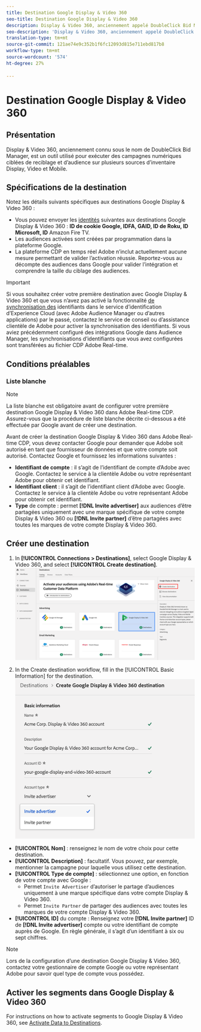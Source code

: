 ```yaml
---
title: Destination Google Display & Video 360
seo-title: Destination Google Display & Video 360
description: Display & Video 360, anciennement appelé DoubleClick Bid Manager, est un outil utilisé pour exécuter le reciblage et des campagnes digitales ciblées dans des sources d’inventaire Display, Video et Mobile.
seo-description: 'Display & Video 360, anciennement appelé DoubleClick Bid Manager, est un outil utilisé pour exécuter le reciblage et des campagnes digitales ciblées dans des sources d’inventaire Display, Video et Mobile. '
translation-type: tm+mt
source-git-commit: 121ae74e9c352b1f6fc12093d815e711ebd817b8
workflow-type: tm+mt
source-wordcount: '574'
ht-degree: 27%

---
```



# Destination Google Display &amp; Video 360

## Présentation

Display &amp; Video 360, anciennement connu sous le nom de DoubleClick Bid Manager, est un outil utilisé pour exécuter des campagnes numériques ciblées de reciblage et d’audience sur plusieurs sources d’inventaire Display, Video et Mobile.

## Spécifications de la destination

Notez les détails suivants spécifiques aux destinations Google Display &amp; Video 360 :

* Vous pouvez envoyer les [identités](../../identity-service/namespaces.md) suivantes aux destinations Google Display &amp; Video 360 : **ID de cookie Google, IDFA, GAID, ID de Roku, ID Microsoft, ID** Amazon Fire TV.
* Les audiences activées sont créées par programmation dans la plateforme Google.
* La plateforme CDP en temps réel Adobe n’inclut actuellement aucune mesure permettant de valider l’activation réussie. Reportez-vous au décompte des audiences dans Google pour valider l’intégration et comprendre la taille du ciblage des audiences.

>[!IMPORTANT]
>
>Si vous souhaitez créer votre première destination avec Google Display &amp; Video 360 et que vous n’avez pas activé la fonctionnalité [de synchronisation des](https://docs.adobe.com/content/help/en/id-service/using/id-service-api/methods/idsync.html) identifiants dans le service d’identification d’Experience Cloud (avec Adobe Audience Manager ou d’autres applications) par le passé, contactez le service de conseil ou d’assistance clientèle de Adobe pour activer la synchronisation des identifiants. Si vous aviez précédemment configuré des intégrations Google dans Audience Manager, les synchronisations d’identifiants que vous avez configurées sont transférées au fichier CDP Adobe Real-time.

## Conditions préalables

### Liste blanche

>[!NOTE]
>
>La liste blanche est obligatoire avant de configurer votre première destination Google Display &amp; Video 360 dans Adobe Real-time CDP. Assurez-vous que la procédure de liste blanche décrite ci-dessous a été effectuée par Google avant de créer une destination.

Avant de créer la destination Google Display &amp; Video 360 dans Adobe Real-time CDP, vous devez contacter Google pour demander que Adobe soit autorisé en tant que fournisseur de données et que votre compte soit autorisé. Contactez Google et fournissez les informations suivantes :

* **Identifiant de compte** : il s’agit de l’identifiant de compte d’Adobe avec Google. Contactez le service à la clientèle Adobe ou votre représentant Adobe pour obtenir cet identifiant.
* **Identifiant client** : il s’agit de l’identifiant client d’Adobe avec Google. Contactez le service à la clientèle Adobe ou votre représentant Adobe pour obtenir cet identifiant.
* **Type** de compte : permet **[!DNL Invite advertiser]** aux audiences d’être partagées uniquement avec une marque spécifique de votre compte Display &amp; Video 360 ou **[!DNL Invite partner]** d’être partagées avec toutes les marques de votre compte Display &amp; Video 360.

## Créer une destination

1. In **[!UICONTROL Connections > Destinations]**, select Google Display &amp; Video 360, and select **[!UICONTROL Create destination]**.
   ![Connecter la destination Google Display &amp; Video 360](/help/rtcdp/destinations/assets/google-dv360-destination.png)

2. In the Create destination workflow, fill in the [!UICONTROL Basic Information] for the destination. <br>
   ![Informations de base Google Display &amp; Video 360](/help/rtcdp/destinations/assets/google-dv360-basic-information.png)
* **[!UICONTROL Nom]** : renseignez le nom de votre choix pour cette destination.
* **[!UICONTROL Description]** : facultatif. Vous pouvez, par exemple, mentionner la campagne pour laquelle vous utilisez cette destination.
* **[!UICONTROL Type de compte]** : sélectionnez une option, en fonction de votre compte avec Google :
   * Permet `Invite Advertiser` d’autoriser le partage d’audiences uniquement à une marque spécifique dans votre compte Display &amp; Video 360.
   * Permet `Invite Partner` de partager des audiences avec toutes les marques de votre compte Display &amp; Video 360.
* **[!UICONTROL ID]** du compte : Renseignez votre **[!DNL Invite partner]** ID de **[!DNL Invite advertiser]** compte ou votre identifiant de compte auprès de Google. En règle générale, il s’agit d’un identifiant à six ou sept chiffres.

>[!NOTE]
>
>Lors de la configuration d’une destination Google Display &amp; Video 360, contactez votre gestionnaire de compte Google ou votre représentant Adobe pour savoir quel type de compte vous possédez.

## Activer les segments dans Google Display &amp; Video 360

For instructions on how to activate segments to Google Display &amp; Video 360, see [Activate Data to Destinations](/help/rtcdp/destinations/activate-destinations.md).